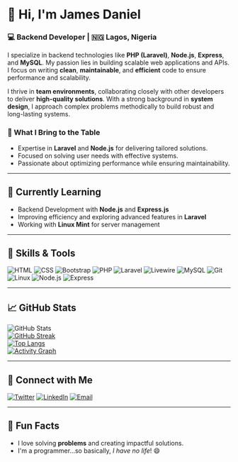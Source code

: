 # 👋 Hi, I'm James Daniel  
### 💻 Backend Developer | 🇳🇬 Lagos, Nigeria 

I specialize in backend technologies like **PHP (Laravel)**, **Node.js**, **Express**, and **MySQL**. My passion lies in building scalable web applications and APIs. I focus on writing **clean**, **maintainable**, and **efficient** code to ensure performance and scalability.  


I thrive in **team environments**, collaborating closely with other developers to deliver **high-quality solutions**. With a strong background in **system design**, I approach complex problems methodically to build robust and long-lasting systems.  

### 🌟 What I Bring to the Table  
- Expertise in **Laravel** and **Node.js** for delivering tailored solutions.  
- Focused on solving user needs with effective systems.  
- Passionate about optimizing performance while ensuring maintainability.

---

## 🌱 Currently Learning  
- Backend Development with **Node.js** and **Express.js**  
- Improving efficiency and exploring advanced features in **Laravel**  
- Working with **Linux Mint** for server management  

---

## 💼 Skills & Tools  
![HTML](https://img.shields.io/badge/-HTML-E34F26?logo=html5&logoColor=white&style=for-the-badge)  ![CSS](https://img.shields.io/badge/-CSS-1572B6?logo=css3&logoColor=white&style=for-the-badge)  ![Bootstrap](https://img.shields.io/badge/-Bootstrap-563D7C?logo=bootstrap&logoColor=white&style=for-the-badge)  ![PHP](https://img.shields.io/badge/-PHP-777BB4?logo=php&logoColor=white&style=for-the-badge)  ![Laravel](https://img.shields.io/badge/-Laravel-FF2D20?logo=laravel&logoColor=white&style=for-the-badge)  ![Livewire](https://img.shields.io/badge/-Livewire-4EAF23?logo=livewire&logoColor=white&style=for-the-badge)  ![MySQL](https://img.shields.io/badge/-MySQL-4479A1?logo=mysql&logoColor=white&style=for-the-badge)  ![Git](https://img.shields.io/badge/-Git-F05032?logo=git&logoColor=white&style=for-the-badge)  ![Linux](https://img.shields.io/badge/-Linux-FCC624?logo=linux&logoColor=black&style=for-the-badge)  ![Node.js](https://img.shields.io/badge/-Node.js-339933?logo=node.js&logoColor=white&style=for-the-badge)  ![Express](https://img.shields.io/badge/-Express-000000?logo=express&logoColor=white&style=for-the-badge)  

---

## 📈 GitHub Stats  
![GitHub Stats](https://github-readme-stats.vercel.app/api?username=Niel22&show_icons=true&theme=dark)  
[![GitHub Streak](https://streak-stats.demolab.com?user=Niel22&theme=dark)](https://git.io/streak-stats)  
[![Top Langs](https://github-readme-stats.vercel.app/api/top-langs/?username=Niel22&layout=compact&theme=dark)](https://github.com/anuraghazra/github-readme-stats)  
[![Activity Graph](https://github-readme-activity-graph.vercel.app/graph?username=Niel22&theme=github-dark)](https://github.com/ashutosh00710/github-readme-activity-graph)  

---

## 🔗 Connect with Me  
[![Twitter](https://img.shields.io/badge/Twitter-1DA1F2?logo=twitter&logoColor=white&style=for-the-badge)](https://x.com/codeNovaNiel)   [![LinkedIn](https://img.shields.io/badge/LinkedIn-0077B5?logo=linkedin&logoColor=white&style=for-the-badge)](https://www.linkedin.com/in/novaniel)   [![Email](https://img.shields.io/badge/Email-D14836?logo=gmail&logoColor=white&style=for-the-badge)](mailto:niel2264@gmail.com)  

---

## 🎉 Fun Facts  
- I love solving **problems** and creating impactful solutions.  
- I'm a programmer...so basically, *I have no life*! 😄
